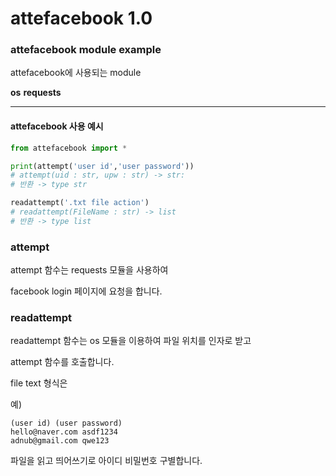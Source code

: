# attefacebook 1.0

### attefacebook module example
 
 
 attefacebook에 사용되는 module

__os__
__requests__
 
* * *

#### attefacebook 사용 예시
```py
from attefacebook import *

print(attempt('user id','user password'))
# attempt(uid : str, upw : str) -> str:
# 반환 -> type str

readattempt('.txt file action')
# readattempt(FileName : str) -> list
# 반환 -> type list
```

### attempt

attempt 함수는 requests 모듈을 사용하여

facebook login 페이지에 요청을 합니다.
 
### readattempt

readattempt 함수는 os 모듈을 이용하여 파일 위치를 인자로 받고

attempt 함수를 호출합니다.

file text 형식은 

예)
```
(user id) (user password)
hello@naver.com asdf1234
adnub@gmail.com qwe123
```

파일을 읽고 띄어쓰기로 아이디 비밀번호 구별합니다.

